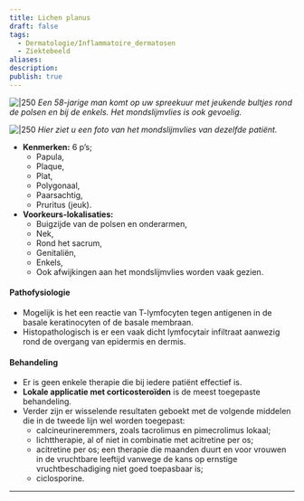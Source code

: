 ```yaml
---
title: Lichen planus
draft: false
tags:
  - Dermatologie/Inflammatoire_dermatosen
  - Ziektebeeld
aliases: 
description: 
publish: true
---
```



![|250](https://i.imgur.com/RJXlaKE.png)
*Een 58-jarige man komt op uw spreekuur met jeukende bultjes rond de polsen en bij de enkels. Het mondslijmvlies is ook gevoelig.*


![|250](https://i.imgur.com/UEYXu9m.png)
*Hier ziet u een foto van het mondslijmvlies van dezelfde patiënt.*

- **Kenmerken:** 6 p’s; 
	- Papula, 
	- Plaque, 
	- Plat, 
	- Polygonaal, 
	- Paarsachtig,
	- Pruritus (jeuk).
- **Voorkeurs-lokalisaties:** 
	- Buigzijde van de polsen en onderarmen, 
	- Nek, 
	- Rond het sacrum,
	- Genitaliën,
	- Enkels,
	- Ook afwijkingen aan het mondslijmvlies worden vaak gezien.

#### Pathofysiologie
- Mogelijk is het een reactie van T-lymfocyten tegen antigenen in de basale keratinocyten of de basale membraan. 
- Histopathologisch is er een vaak dicht lymfocytair infiltraat aanwezig rond de overgang van epidermis en dermis.

#### Behandeling

- Er is geen enkele therapie die bij iedere patiënt effectief is.
- **Lokale applicatie met corticosteroïden** is de meest toegepaste behandeling.
- Verder zijn er wisselende resultaten geboekt met de volgende middelen die in de tweede lijn wel worden toegepast:
    - calcineurineremmers, zoals tacrolimus en pimecrolimus lokaal;
    - lichttherapie, al of niet in combinatie met acitretine per os;
    - acitretine per os; een therapie die maanden duurt en voor vrouwen in de vruchtbare leeftijd vanwege de kans op ernstige vruchtbeschadiging niet goed toepasbaar is;
    - ciclosporine.

---